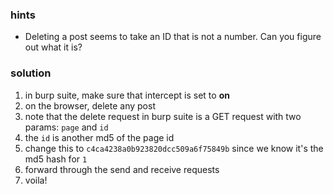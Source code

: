 ### hints
* Deleting a post seems to take an ID that is not a number. Can you figure out what it is?


### solution

1. in burp suite, make sure that intercept is set to **on**
2. on the browser, delete any post
3. note that the delete request in burp suite is a GET request with two params: `page` and `id`
4. the `id` is another md5 of the page id
5. change this to `c4ca4238a0b923820dcc509a6f75849b` since we know it's the md5 hash for `1`
6. forward through the send and receive requests
7. voila!
